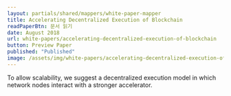 ```yaml
---
layout: partials/shared/mappers/white-paper-mapper
title: Accelerating Decentralized Execution of Blockchain
readPaperBtn: 문서 읽기
date: August 2018
url: white-papers/accelerating-decentralized-execution-of-blockchain
button: Preview Paper
published: "Published"
image: /assets/img/white-papers/accelerating-decentralized-execution-of-blockchain.png
---
```


To allow scalability, we suggest a decentralized execution model in which network nodes interact with a stronger accelerator.
